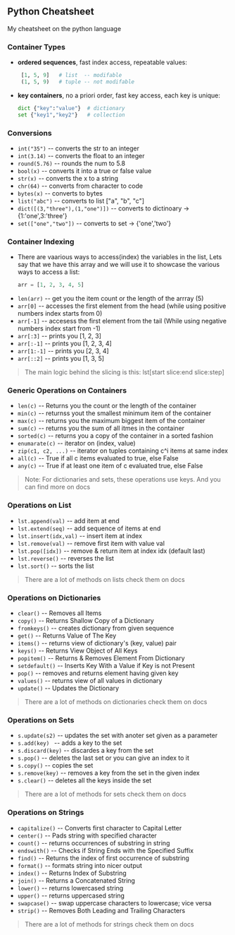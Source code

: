 ## Python Cheatsheet

My cheatsheet on the python language

### Container Types

- __ordered sequences__, fast index access, repeatable values:
  ```python
   [1, 5, 9]   # list  -- modifable
   (1, 5, 9)   # tuple -- not modifable
  ```
  
- __key containers__, no a priori order, fast key access, each key is unique:
  ```python
  dict {"key":"value"}  # dictionary
  set {"key1","key2"}   # collection
  ```

### Conversions

- `int("35")` -- converts the str to an integer
- `int(3.14)` -- converts the float to an integer
- `round(5.76)` -- rounds the num to 5.8
- `bool(x)` -- converts it into a true or false value
- `str(x)` -- converts the x to a string
- `chr(64)` -- converts from character to code
- `bytes(x)` -- converts to bytes
- `list("abc")` -- converts to list ["a", "b", "c"]
- `dict([(3,"three"),(1,"one")])` --  converts to dictinoary -> {1:'one',3:'three'}
- `set(["one","two"])` -- converts to set -> {'one','two'}

### Container Indexing

- There are vaarious ways to access(index) the variables in the list, Lets say that we have this array and we will use it to showcase the various ways to access a list:
  ```python
  arr = [1, 2, 3, 4, 5]
  ```
- `len(arr)` -- get you the item count or the length of the arrray (5)
- `arr[0]` -- accesses the first element from the head (while using positive numbers index starts from 0)
- `arr[-1]` --  accesess the first element from the tail (While using negative numbers index start from -1)
- `arr[:3]` -- prints you [1, 2, 3]
- `arr[:-1]` -- prints you [1, 2, 3, 4]
- `arr[1:-1]` -- prints you [2, 3, 4]
- `arr[::2]` -- prints you [1, 3, 5]
> The main logic behind the slicing is this:  lst[start slice:end slice:step]

### Generic Operations on Containers

- `len(c)` -- Returns you the count or the length of the container
- `min(c)` -- returnss yout the smallest minimum item of the container
- `max(c)` -- returns you the maximum biggest item of the container
- `sum(c)` -- returns you the sum of all itmes in the container
- `sorted(c)` -- returns you a copy of the container in a sorted fashion
- `enumarate(c)` --  iterator on (index, value)
- `zip(c1, c2, ...)` -- iterator on tuples containing c^i items at same index
- `all(c)` -- True if all c items evaluated to true, else False
- `any(c)` -- True if at least one item of c evaluated true, else False
> Note: For dictionaries and sets, these operations use keys. And you can find more on docs

### Operations on List

- `lst.append(val)` -- add item at end
- `lst.extend(seq)` -- add sequence of items at end
- `lst.insert(idx,val)` -- insert item at index
- `lst.remove(val)` -- remove first item with value val
- `lst.pop([idx])` -- remove & return item at index idx (default last)
- `lst.reverse()` -- reverses the list
- `lst.sort()` -- sorts the list

> There are a lot of methods on lists check them on docs

### Operations on Dictionaries

- `clear()` -- 	Removes all Items
- `copy()` -- Returns Shallow Copy of a Dictionary
- `fromkeys()` -- creates dictionary from given sequence
- `get()` -- Returns Value of The Key
- `items()` -- returns view of dictionary's (key, value) pair
- `keys()` -- Returns View Object of All Keys
- `popitem()` -- 	Returns & Removes Element From Dictionary
- `setdefault()` -- Inserts Key With a Value if Key is not Present
- `pop()` -- removes and returns element having given key
- `values()` -- returns view of all values in dictionary
- `update()` -- Updates the Dictionary

> There are a lot of methods on dictionaries check them on docs

### Operations on Sets 

- `s.update(s2)` -- updates the set with anoter set given as a parameter
- `s.add(key) ` -- adds a key to the set
- `s.discard(key)` -- discardes a key from the set
- `s.pop()` -- deletes the last set or you can give an index to it
- `s.copy()` -- copies the set
- `s.remove(key)` -- removes a key from the set in the given index
- `s.clear()` -- deletes all the keys inside the set

> There are a lot of methods for sets check them on docs

### Operations on Strings 

- `capitalize()` -- Converts first character to Capital Letter
- `center()` -- Pads string with specified character
- `count()` --  returns occurrences of substring in string
- `endswith()` -- Checks if String Ends with the Specified Suffix
- `find()` -- Returns the index of first occurrence of substring
- `format()` -- formats string into nicer output
- `index()` -- Returns Index of Substring
- `join()` -- Returns a Concatenated String
- `lower()` -- returns lowercased string
- `upper()` -- returns uppercased string
- `swapcase()` -- swap uppercase characters to lowercase; vice versa
- `strip()` -- Removes Both Leading and Trailing Characters

> There are a lot of methods for strings check them on docs
